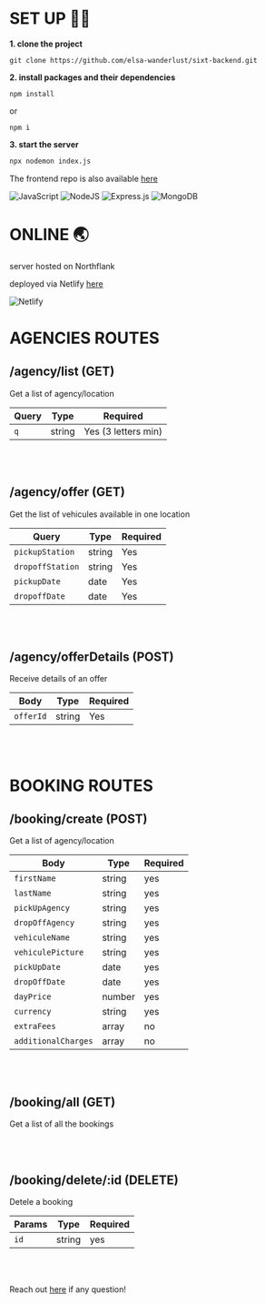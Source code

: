 # SET UP 👨‍💻

**1. clone the project**

```
git clone https://github.com/elsa-wanderlust/sixt-backend.git
```

**2. install packages and their dependencies**

```
npm install
```

or

```
npm i
```

**3. start the server**

```bash
npx nodemon index.js
```

The frontend repo is also available [here](https://github.com/elsa-wanderlust/sixt-front)

![JavaScript](https://img.shields.io/badge/javascript-%23323330.svg?style=for-the-badge&logo=javascript&logoColor=%23F7DF1E)
![NodeJS](https://img.shields.io/badge/node.js-6DA55F?style=for-the-badge&logo=node.js&logoColor=white)
![Express.js](https://img.shields.io/badge/express.js-%23404d59.svg?style=for-the-badge&logo=express&logoColor=%2361DAFB)
![MongoDB](https://img.shields.io/badge/MongoDB-%234ea94b.svg?style=for-the-badge&logo=mongodb&logoColor=white)

# ONLINE 🌏

server hosted on Northflank

deployed via Netlify [here](https://elsa-letallieur-sixt.netlify.app/)

![Netlify](https://img.shields.io/badge/netlify-%23000000.svg?style=for-the-badge&logo=netlify&logoColor=#00C7B7)

# AGENCIES ROUTES

## /agency/list (GET)

Get a list of agency/location

| Query | Type   | Required            |
| ----- | ------ | ------------------- |
| `q`   | string | Yes (3 letters min) |

<br>
<br>

## /agency/offer (GET)

Get the list of vehicules available in one location

| Query            | Type   | Required |
| ---------------- | ------ | -------- |
| `pickupStation`  | string | Yes      |
| `dropoffStation` | string | Yes      |
| `pickupDate`     | date   | Yes      |
| `dropoffDate`    | date   | Yes      |

<br>
<br>

## /agency/offerDetails (POST)

Receive details of an offer

| Body      | Type   | Required |
| --------- | ------ | -------- |
| `offerId` | string | Yes      |

<br>
<br>

# BOOKING ROUTES

## /booking/create (POST)

Get a list of agency/location

| Body                | Type   | Required |
| ------------------- | ------ | -------- |
| `firstName`         | string | yes      |
| `lastName`          | string | yes      |
| `pickUpAgency`      | string | yes      |
| `dropOffAgency`     | string | yes      |
| `vehiculeName`      | string | yes      |
| `vehiculePicture`   | string | yes      |
| `pickUpDate`        | date   | yes      |
| `dropOffDate`       | date   | yes      |
| `dayPrice`          | number | yes      |
| `currency`          | string | yes      |
| `extraFees`         | array  | no       |
| `additionalCharges` | array  | no       |

<br>
<br>

## /booking/all (GET)

Get a list of all the bookings

<br>
<br>

## /booking/delete/:id (DELETE)

Detele a booking

| Params | Type   | Required |
| ------ | ------ | -------- |
| `id`   | string | yes      |

<br>
<br>

Reach out [here](https://github.com/elsa-wanderlust/sixt-backend/issues) if any question!
